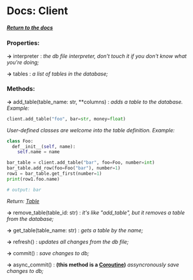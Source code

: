 # Docs: Client

##### [Return to the docs](https://github.com/HidekiHrk/JLDB/blob/master/docs/main.md)

### Properties:

**->** interpreter : *the db file interpreter, don't touch it if you don't know what you're doing;*

**->** tables : *a list of tables in the database;*

### Methods:

**->** add_table(table_name: str, **columns) : *adds a table to the database. Example:*
```python
client.add_table("foo", bar=str, money=float)
```
*User-defined classes are welcome into the table definition. Example:*
```python
class Foo:
  def__init__(self, name):
    self.name = name

bar_table = client.add_table("bar", foo=Foo, number=int)
bar_table.add_row(foo=Foo("bar"), number=1)
row1 = bar_table.get_first(number=1)
print(row1.foo.name)

# output: bar
```
*Return: [Table](https://github.com/HidekiHrk/JLDB/blob/master/docs/table.md)*

**->** remove_table(table_id: str) : *it's like "add_table", but it removes a table from the database;*

**->** get_table(table_name: str) : *gets a table by the name;*

**->** refresh() : *updates all changes from the db file;*

**->** commit() : *save changes to db;*

**->** async_commit() : __**(this method is a [Coroutine](https://docs.python.org/3/library/asyncio-task.html))**__ *assyncronously save changes to db;*